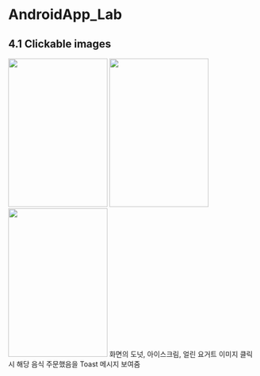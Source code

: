 # AndroidApp_Lab

## 4.1 Clickable images

<img src = "https://user-images.githubusercontent.com/70666097/124764558-0c434b00-df70-11eb-93e2-e965be8e199f.png" width="200" height="300"> <img src = "https://user-images.githubusercontent.com/70666097/124764562-0d747800-df70-11eb-81a2-864f82f865b5.png" width="200" height="300"> <img src = "https://user-images.githubusercontent.com/70666097/124764565-0e0d0e80-df70-11eb-9538-85e54ce9d666.png" width="200" height="300">
  화면의 도넛, 아이스크림, 얼린 요거트 이미지 클릭 시 해당 음식 주문했음을 Toast 메시지 보여줌
